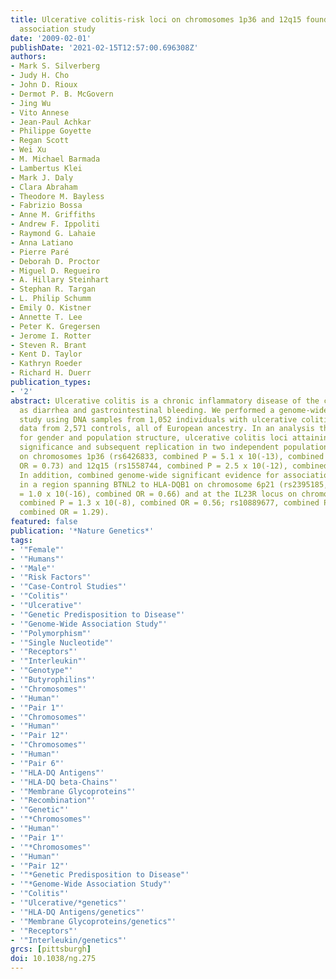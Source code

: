 ```yaml
---
title: Ulcerative colitis-risk loci on chromosomes 1p36 and 12q15 found by genome-wide
  association study
date: '2009-02-01'
publishDate: '2021-02-15T12:57:00.696308Z'
authors:
- Mark S. Silverberg
- Judy H. Cho
- John D. Rioux
- Dermot P. B. McGovern
- Jing Wu
- Vito Annese
- Jean-Paul Achkar
- Philippe Goyette
- Regan Scott
- Wei Xu
- M. Michael Barmada
- Lambertus Klei
- Mark J. Daly
- Clara Abraham
- Theodore M. Bayless
- Fabrizio Bossa
- Anne M. Griffiths
- Andrew F. Ippoliti
- Raymond G. Lahaie
- Anna Latiano
- Pierre Paré
- Deborah D. Proctor
- Miguel D. Regueiro
- A. Hillary Steinhart
- Stephan R. Targan
- L. Philip Schumm
- Emily O. Kistner
- Annette T. Lee
- Peter K. Gregersen
- Jerome I. Rotter
- Steven R. Brant
- Kent D. Taylor
- Kathryn Roeder
- Richard H. Duerr
publication_types:
- '2'
abstract: Ulcerative colitis is a chronic inflammatory disease of the colon that presents
  as diarrhea and gastrointestinal bleeding. We performed a genome-wide association
  study using DNA samples from 1,052 individuals with ulcerative colitis and preexisting
  data from 2,571 controls, all of European ancestry. In an analysis that controlled
  for gender and population structure, ulcerative colitis loci attaining genome-wide
  significance and subsequent replication in two independent populations were identified
  on chromosomes 1p36 (rs6426833, combined P = 5.1 x 10(-13), combined odds ratio
  OR = 0.73) and 12q15 (rs1558744, combined P = 2.5 x 10(-12), combined OR = 1.35).
  In addition, combined genome-wide significant evidence for association was found
  in a region spanning BTNL2 to HLA-DQB1 on chromosome 6p21 (rs2395185, combined P
  = 1.0 x 10(-16), combined OR = 0.66) and at the IL23R locus on chromosome 1p31 (rs11209026,
  combined P = 1.3 x 10(-8), combined OR = 0.56; rs10889677, combined P = 1.3 x 10(-8),
  combined OR = 1.29).
featured: false
publication: '*Nature Genetics*'
tags:
- '"Female"'
- '"Humans"'
- '"Male"'
- '"Risk Factors"'
- '"Case-Control Studies"'
- '"Colitis"'
- '"Ulcerative"'
- '"Genetic Predisposition to Disease"'
- '"Genome-Wide Association Study"'
- '"Polymorphism"'
- '"Single Nucleotide"'
- '"Receptors"'
- '"Interleukin"'
- '"Genotype"'
- '"Butyrophilins"'
- '"Chromosomes"'
- '"Human"'
- '"Pair 1"'
- '"Chromosomes"'
- '"Human"'
- '"Pair 12"'
- '"Chromosomes"'
- '"Human"'
- '"Pair 6"'
- '"HLA-DQ Antigens"'
- '"HLA-DQ beta-Chains"'
- '"Membrane Glycoproteins"'
- '"Recombination"'
- '"Genetic"'
- '"*Chromosomes"'
- '"Human"'
- '"Pair 1"'
- '"*Chromosomes"'
- '"Human"'
- '"Pair 12"'
- '"*Genetic Predisposition to Disease"'
- '"*Genome-Wide Association Study"'
- '"Colitis"'
- '"Ulcerative/*genetics"'
- '"HLA-DQ Antigens/genetics"'
- '"Membrane Glycoproteins/genetics"'
- '"Receptors"'
- '"Interleukin/genetics"'
grcs: [pittsburgh]
doi: 10.1038/ng.275
---
```


